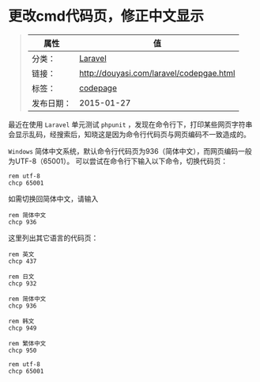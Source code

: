 # 更改cmd代码页，修正中文显示

>|  属性  |  值  |
>| ----- | ----- |
>| 分类： | [Laravel](http://douyasi.com/category/laravel/) |
>| 链接： | http://douyasi.com/laravel/codepgae.html |
>| 标签： | [codepage](http://douyasi.com/tag/codepage)  |
>| 发布日期： | 2015-01-27 |

最近在使用 `Laravel` 单元测试 `phpunit` ，发现在命令行下，打印某些网页字符串会显示乱码，经搜索后，知晓这是因为命令行代码页与网页编码不一致造成的。

`Windows` 简体中文系统，默认命令行代码页为936（简体中文），而网页编码一般为UTF-8（65001）。
可以尝试在命令行下输入以下命令，切换代码页：

```shell
rem utf-8
chcp 65001
```

如需切换回简体中文，请输入

```shell
rem 简体中文
chcp 936
```



这里列出其它语言的代码页：

```
rem 英文
chcp 437

rem 日文
chcp 932
 
rem 简体中文
chcp 936
 
rem 韩文
chcp 949
 
rem 繁体中文
chcp 950
 
rem utf-8
chcp 65001
```